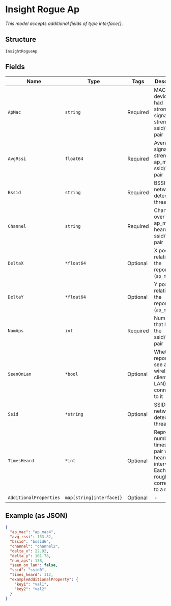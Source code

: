 
# Insight Rogue Ap

*This model accepts additional fields of type interface{}.*

## Structure

`InsightRogueAp`

## Fields

| Name | Type | Tags | Description |
|  --- | --- | --- | --- |
| `ApMac` | `string` | Required | MAC of the device that had strongest signal strength for ssid/bssid pair |
| `AvgRssi` | `float64` | Required | Average signal strength of ap_mac for ssid/bssid pair |
| `Bssid` | `string` | Required | BSSID of the network detected as threat |
| `Channel` | `string` | Required | Channel over which ap_mac heard ssid/bssid pair |
| `DeltaX` | `*float64` | Optional | X position relative to the reporting AP (`ap_mac`) |
| `DeltaY` | `*float64` | Optional | Y position relative to the reporting AP (`ap_mac`) |
| `NumAps` | `int` | Required | Num of aps that heard the ssid/bssid pair |
| `SeenOnLan` | `*bool` | Optional | Whether the reporting AP see a wireless client (on LAN) connecting to it |
| `Ssid` | `*string` | Optional | SSID of the network detected as threat |
| `TimesHeard` | `*int` | Optional | Represents number of times the pair was heard in the interval. Each count roughly corresponds to a minute. |
| `AdditionalProperties` | `map[string]interface{}` | Optional | - |

## Example (as JSON)

```json
{
  "ap_mac": "ap_mac4",
  "avg_rssi": 133.82,
  "bssid": "bssid6",
  "channel": "channel2",
  "delta_x": 22.92,
  "delta_y": 101.78,
  "num_aps": 138,
  "seen_on_lan": false,
  "ssid": "ssid0",
  "times_heard": 112,
  "exampleAdditionalProperty": {
    "key1": "val1",
    "key2": "val2"
  }
}
```

